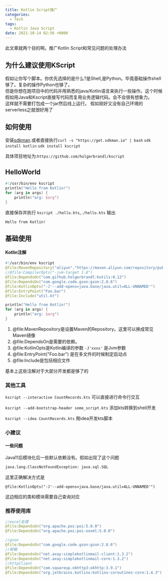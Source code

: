 ```yaml
---
title: Kotlin Script推广
categories:
  - Tech
tags:
  - Kotlin Java Script
date: 2021-10-14 02:56 +0000
---
```


此文章就两个目的啊。推广Kotlin Script和常见问题的处理办法  

## 为什么建议使用KScript
假如让你写个脚本。你优先选择的是什么?是Shell,是Python。毕竟基础操作shell够了。复杂的操作Python也够了。   
但是你想在跑项目中的代码并用熟悉的java/Kotlin语言来执行一些操作。这个时候假如用Java和Kscript直接写代码而复用业务逻辑代码。会不会很有想象力。   
这样就不需要打包成一个jar然后线上运行。
假如刚好又没有自己环境的serverless之就很好用了

## 如何使用
安装[sdkman](https://sdkman.io/).或者直接执行`curl -s "https://get.sdkman.io" | bash`
`sdk install kotlin`
`sdk install kscript`

具体项目地址为:`https://github.com/holgerbrandl/kscript`


## HelloWorld
```kotlin
#!/usr/bin/env kscript
println("Hello from Kotlin!")
for (arg in args) {
    println("arg: $arg")
}
```
直接保存并执行 `kscript ./hello.kts`,`./hello.kts`
输出
```
Hello from Kotlin!
```

## 基础使用

#### Kotlin注解

```kotlin
#!/usr/bin/env kscript
@file:MavenRepository("aliyun","https://maven.aliyun.com/repository/public")
//@file:CompilerOpts("-jvm-target 1.8")
@file:DependsOn("com.github.holgerbrandl:kutils:0.12")
@file:DependsOn("com.google.code.gson:gson:2.8.6")
@file:KotlinOpts("-J'--add-opens=java.base/java.util=ALL-UNNAMED'")
@file:EntryPoint("Foo.bar") 
@file:Include("util.kt")

println("Hello from Kotlin!")
for (arg in args) {
    println("arg: $arg")
}
```
1. @file:MavenRepository是设置Maven的Repository。这里可以换成常见Maven镜像   
2. @file:DependsOn是需要的依赖。     
3. @file:KotlinOpts是Kotlin编译的参数 `-J'xxxx'` 是Jvm参数  
4. @file:EntryPoint("Foo.bar") 是在多文件的时候制定启动点
5. @file:Include是包括相应文件
  
基本上这些注解对于大部分开发都是够了的

### 其他工具
`kscript --interactive CountRecords.kts`
可以直接进行命令行交互

`kscript --add-bootstrap-header some_script.kts`
添加kts转换到shell开发

`kscript --idea CountRecords.kts`
用idea开发kts脚本

### 小建议

#### 一些问题
Java11后模块化后一些默认依赖没有。假如出现了这个问题
```txt
java.lang.ClassNotFoundException: java.sql.SQL
```
这里正确解决方式是
```
@file:KotlinOpts("-J'--add-opens=java.base/java.util=ALL-UNNAMED'")
```
这边相应的类和模块需要自己查询对应



### 推荐使用库
```kotlin
//excel处理
@file:DependsOn("org.apache.poi:poi:5.0.0")
@file:DependsOn("org.apache.poi:poi-ooxml:5.0.0")

//gson
@file:DependsOn("com.google.code.gson:gson:2.8.6")
//邮箱
@file:DependsOn("net.axay:simplekotlinmail-client:1.3.2")
@file:DependsOn("net.axay:simplekotlinmail-core:1.3.2")
//httpClient
@file:DependsOn("com.squareup.okhttp3:okhttp:3.9.1")
@file:DependsOn("org.jetbrains.kotlinx:kotlinx-coroutines-core:1.4.3")
```
  

